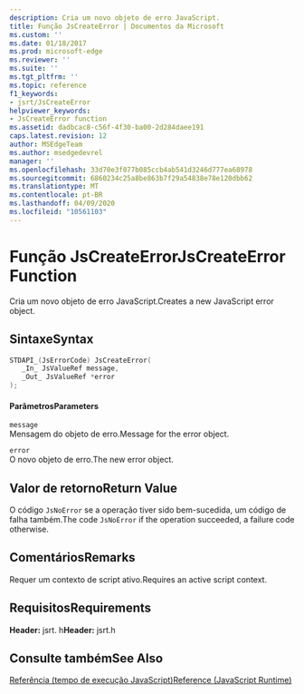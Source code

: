 ```yaml
---
description: Cria um novo objeto de erro JavaScript.
title: Função JsCreateError | Documentos da Microsoft
ms.custom: ''
ms.date: 01/18/2017
ms.prod: microsoft-edge
ms.reviewer: ''
ms.suite: ''
ms.tgt_pltfrm: ''
ms.topic: reference
f1_keywords:
- jsrt/JsCreateError
helpviewer_keywords:
- JsCreateError function
ms.assetid: dadbcac8-c56f-4f30-ba00-2d284daee191
caps.latest.revision: 12
author: MSEdgeTeam
ms.author: msedgedevrel
manager: ''
ms.openlocfilehash: 33d70e3f077b085ccb4ab541d3246d777ea68978
ms.sourcegitcommit: 6860234c25a8be863b7f29a54838e78e120dbb62
ms.translationtype: MT
ms.contentlocale: pt-BR
ms.lasthandoff: 04/09/2020
ms.locfileid: "10561103"
---
```

# <span data-ttu-id="24015-103">Função JsCreateError</span><span class="sxs-lookup"><span data-stu-id="24015-103">JsCreateError Function</span></span>
<span data-ttu-id="24015-104">Cria um novo objeto de erro JavaScript.</span><span class="sxs-lookup"><span data-stu-id="24015-104">Creates a new JavaScript error object.</span></span>  
  
## <span data-ttu-id="24015-105">Sintaxe</span><span class="sxs-lookup"><span data-stu-id="24015-105">Syntax</span></span>  
  
```cpp  
STDAPI_(JsErrorCode) JsCreateError(  
   _In_ JsValueRef message,  
   _Out_ JsValueRef *error  
);  
```  
  
#### <span data-ttu-id="24015-106">Parâmetros</span><span class="sxs-lookup"><span data-stu-id="24015-106">Parameters</span></span>  
 `message`  
 <span data-ttu-id="24015-107">Mensagem do objeto de erro.</span><span class="sxs-lookup"><span data-stu-id="24015-107">Message for the error object.</span></span>  
  
 `error`  
 <span data-ttu-id="24015-108">O novo objeto de erro.</span><span class="sxs-lookup"><span data-stu-id="24015-108">The new error object.</span></span>  
  
## <span data-ttu-id="24015-109">Valor de retorno</span><span class="sxs-lookup"><span data-stu-id="24015-109">Return Value</span></span>  
 <span data-ttu-id="24015-110">O código `JsNoError` se a operação tiver sido bem-sucedida, um código de falha também.</span><span class="sxs-lookup"><span data-stu-id="24015-110">The code `JsNoError` if the operation succeeded, a failure code otherwise.</span></span>  
  
## <span data-ttu-id="24015-111">Comentários</span><span class="sxs-lookup"><span data-stu-id="24015-111">Remarks</span></span>  
 <span data-ttu-id="24015-112">Requer um contexto de script ativo.</span><span class="sxs-lookup"><span data-stu-id="24015-112">Requires an active script context.</span></span>  
  
## <span data-ttu-id="24015-113">Requisitos</span><span class="sxs-lookup"><span data-stu-id="24015-113">Requirements</span></span>  
 <span data-ttu-id="24015-114">**Header:** jsrt. h</span><span class="sxs-lookup"><span data-stu-id="24015-114">**Header:** jsrt.h</span></span>  
  
## <span data-ttu-id="24015-115">Consulte também</span><span class="sxs-lookup"><span data-stu-id="24015-115">See Also</span></span>  
 [<span data-ttu-id="24015-116">Referência (tempo de execução JavaScript)</span><span class="sxs-lookup"><span data-stu-id="24015-116">Reference (JavaScript Runtime)</span></span>](../chakra-hosting/reference-javascript-runtime.md)